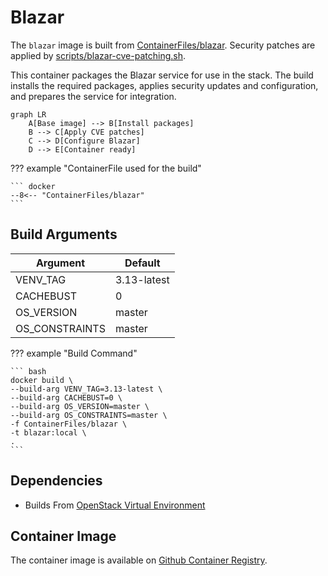 # Blazar

The `blazar` image is built from [ContainerFiles/blazar](https://github.com/rackerlabs/genestack-images/blob/main/ContainerFiles/blazar). Security patches are applied by [scripts/blazar-cve-patching.sh](https://github.com/rackerlabs/genestack-images/blob/main/scripts/blazar-cve-patching.sh).

This container packages the Blazar service for use in the stack. The build installs the required packages, applies security updates and configuration, and prepares the service for integration.

``` mermaid
graph LR
    A[Base image] --> B[Install packages]
    B --> C[Apply CVE patches]
    C --> D[Configure Blazar]
    D --> E[Container ready]
```

??? example "ContainerFile used for the build"

    ``` docker
    --8<-- "ContainerFiles/blazar"
    ```

## Build Arguments

| Argument | Default |
| --- | --- |
| VENV_TAG | 3.13-latest |
| CACHEBUST | 0 |
| OS_VERSION | master |
| OS_CONSTRAINTS | master |

??? example "Build Command"

    ``` bash
    docker build \
    --build-arg VENV_TAG=3.13-latest \
    --build-arg CACHEBUST=0 \
    --build-arg OS_VERSION=master \
    --build-arg OS_CONSTRAINTS=master \
    -f ContainerFiles/blazar \
    -t blazar:local \
    .
    ```

## Dependencies

- Builds From [OpenStack Virtual Environment](openstack-venv.md)

## Container Image

The container image is available on [Github Container Registry](https://github.com/rackerlabs/genestack-images/pkgs/container/genestack-images%2Fblazar).
